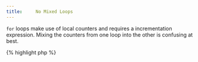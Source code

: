 ```yaml
---
title:     No Mixed Loops
---
```


`for` loops make use of local counters and requires a incrementation expression. Mixing the counters from one loop into the other is confusing at best. 

{% highlight php %}
<?php
for ($i = 0; $i < 10; $i++) {
	for ($j = 0; $j < 20; $i++) {
		// doSomething with $i and $j
   }
}

{% endhighlight %}


It is recommended to always keep loops counters separated. In case they *need to* have an impact on each other, make the change obvious in the body of the loops.


### Rule Details

The following code is considered a warning:

{% highlight php %}
<?php
for ($i = 0; $i < 10; $i++) {
	for ($j = 0; $j < 20; $i++) {
		// doSomething
   }
}

{% endhighlight %}{: .warning }


The following pattern is considered legit:

{% highlight php %}
<?php
// $i incrementation obviously depends on the second loop
for ($i = 0; $i < 10; ) {
	for ($j = 0; $j < 20; ) {
		$i++;
		print "$i $j\n";
		// doSomething
   }
}

{% endhighlight %}{: .good }

